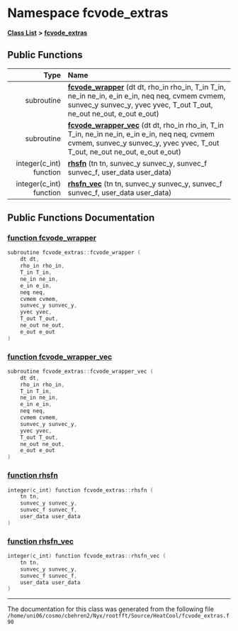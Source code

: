 
# Namespace fcvode\_extras


[**Class List**](annotated.md) **>** [**fcvode\_extras**](namespacefcvode__extras.md)




















## Public Functions

| Type | Name |
| ---: | :--- |
|  subroutine | [**fcvode\_wrapper**](namespacefcvode__extras.md#function-fcvode-wrapper) (dt dt, rho\_in rho\_in, T\_in T\_in, ne\_in ne\_in, e\_in e\_in, neq neq, cvmem cvmem, sunvec\_y sunvec\_y, yvec yvec, T\_out T\_out, ne\_out ne\_out, e\_out e\_out) <br> |
|  subroutine | [**fcvode\_wrapper\_vec**](namespacefcvode__extras.md#function-fcvode-wrapper-vec) (dt dt, rho\_in rho\_in, T\_in T\_in, ne\_in ne\_in, e\_in e\_in, neq neq, cvmem cvmem, sunvec\_y sunvec\_y, yvec yvec, T\_out T\_out, ne\_out ne\_out, e\_out e\_out) <br> |
|  integer(c\_int) function | [**rhsfn**](namespacefcvode__extras.md#function-rhsfn) (tn tn, sunvec\_y sunvec\_y, sunvec\_f sunvec\_f, user\_data user\_data) <br> |
|  integer(c\_int) function | [**rhsfn\_vec**](namespacefcvode__extras.md#function-rhsfn-vec) (tn tn, sunvec\_y sunvec\_y, sunvec\_f sunvec\_f, user\_data user\_data) <br> |








## Public Functions Documentation


### <a href="#function-fcvode-wrapper" id="function-fcvode-wrapper">function fcvode\_wrapper </a>


```cpp
subroutine fcvode_extras::fcvode_wrapper (
    dt dt,
    rho_in rho_in,
    T_in T_in,
    ne_in ne_in,
    e_in e_in,
    neq neq,
    cvmem cvmem,
    sunvec_y sunvec_y,
    yvec yvec,
    T_out T_out,
    ne_out ne_out,
    e_out e_out
) 
```



### <a href="#function-fcvode-wrapper-vec" id="function-fcvode-wrapper-vec">function fcvode\_wrapper\_vec </a>


```cpp
subroutine fcvode_extras::fcvode_wrapper_vec (
    dt dt,
    rho_in rho_in,
    T_in T_in,
    ne_in ne_in,
    e_in e_in,
    neq neq,
    cvmem cvmem,
    sunvec_y sunvec_y,
    yvec yvec,
    T_out T_out,
    ne_out ne_out,
    e_out e_out
) 
```



### <a href="#function-rhsfn" id="function-rhsfn">function rhsfn </a>


```cpp
integer(c_int) function fcvode_extras::rhsfn (
    tn tn,
    sunvec_y sunvec_y,
    sunvec_f sunvec_f,
    user_data user_data
) 
```



### <a href="#function-rhsfn-vec" id="function-rhsfn-vec">function rhsfn\_vec </a>


```cpp
integer(c_int) function fcvode_extras::rhsfn_vec (
    tn tn,
    sunvec_y sunvec_y,
    sunvec_f sunvec_f,
    user_data user_data
) 
```



------------------------------
The documentation for this class was generated from the following file `/home/uni06/cosmo/cbehren2/Nyx/rootfft/Source/HeatCool/fcvode_extras.f90`